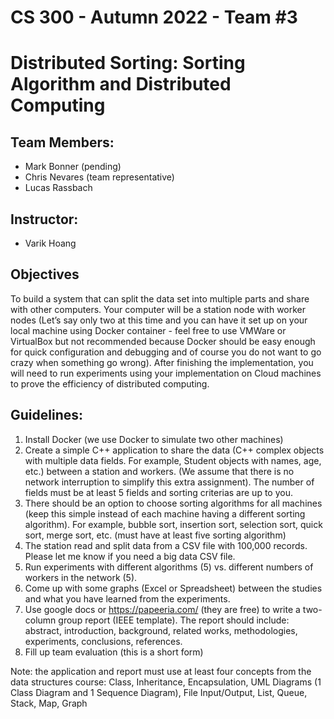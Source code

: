 # CS 300 - Autumn 2022 - Team #3
# Distributed Sorting: Sorting Algorithm and Distributed Computing

## Team Members:
- Mark Bonner (pending)
- Chris Nevares (team representative)
- Lucas Rassbach

## Instructor:
- Varik Hoang

## Objectives

To build a system that can split the data set into multiple parts and share with other computers. Your computer will be a station node with worker nodes (Let’s say only two at this time and you can have it set up on your local machine using Docker container - feel free to use VMWare or VirtualBox but not recommended because Docker should be easy enough for quick configuration and debugging and of course you do not want to go crazy when something go wrong). After finishing the implementation, you will need to run experiments using your implementation on Cloud machines to prove the efficiency of distributed computing.

## Guidelines:

1. Install Docker (we use Docker to simulate two other machines)
2. Create a simple C++ application to share the data (C++ complex objects with multiple data fields. For example, Student objects with names, age, etc.) between a station and workers. (We assume that there is no network interruption to simplify this extra assignment). The number of fields must be at least 5 fields and sorting criterias are up to you.
3. There should be an option to choose sorting algorithms for all machines (keep this simple instead of each machine having a different sorting algorithm). For example, bubble sort, insertion sort, selection sort, quick sort, merge sort, etc. (must have at least five sorting algorithm)
4. The station read and split data from a CSV file with 100,000 records. Please let me know if you need a big data CSV file.
5. Run experiments with different algorithms (5) vs. different numbers of workers in the network (5).
6. Come up with some graphs (Excel or Spreadsheet) between the studies and what you have learned from the experiments.
7. Use google docs or https://papeeria.com/ (they are free) to write a two-column group report (IEEE template). The report should include: abstract, introduction, background, related works, methodologies, experiments, conclusions, references.
8. Fill up team evaluation (this is a short form)

Note: the application and report must use at least four concepts from the data structures course: Class, Inheritance, Encapsulation, UML Diagrams (1 Class Diagram and 1 Sequence Diagram), File Input/Output, List, Queue, Stack, Map, Graph
